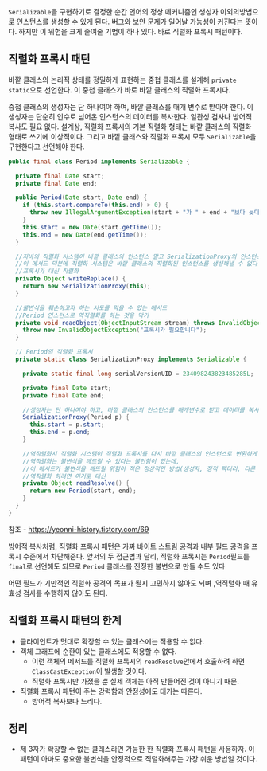 `Serializable`을 구현하기로 결정한 순간 언어의 정상 메커니즘인 생성자 이외의방법으로 인스턴스를 생성할 수 있게 된다. 버그와 보안 문제가 일어날 가능성이 커진다는 뜻이다. 하지만 이 위험을 크게 줄여줄 기법이 하나 있다. 바로 직렬화 프록시 패턴이다.

## 직렬화 프록시 패턴
바깥 클래스의 논리적 상태를 정밀하게 표현하는 중첩 클래스를 설계해 `private static`으로 선언한다. 이 중첩 클래스가 바로 바깥 클래스의 직렬화 프록시다.

중첩 클래스의 생성자는 단 하나여야 하며, 바깥 클래스를 매개 변수로 받아야 한다. 이 생성자는 단순히 인수로 넘어온 인스턴스의 데이터를 복사한다. 일관성 검사나 방어적 복사도 필요 없다. 설계상, 직렬화 프록시의 기본 직렬화 형태는 바깥 클래스의 직렬화 형태로 쓰기에 이상적이다. 그리고 바깥 클래스와 직렬화 프록시 모두 `Serializable`을 구현한다고 선언해야 한다.

```java
public final class Period implements Serializable {

  private final Date start;
  private final Date end;

  public Period(Date start, Date end) {
    if (this.start.compareTo(this.end) > 0) {
      throw new IllegalArgumentException(start + "가 " + end + "보다 늦다.");
    }
    this.start = new Date(start.getTime());
    this.end = new Date(end.getTime());
  }

  //자바의 직렬화 시스템이 바깥 클래스의 인스턴스 말고 SerializationProxy의 인스턴스를 반환하게 하는 역할
  //이 메서드 덕분에 직렬화 시스템은 바깥 클래스의 직렬화된 인스턴스를 생성해낼 수 없다
  //프록시가 대신 직렬화
  private Object writeReplace() {
    return new SerializationProxy(this);
  }

  //불변식을 훼손하고자 하는 시도를 막을 수 있는 메서드
  //Period 인스턴스로 역직렬화를 하는 것을 막기
  private void readObject(ObjectInputStream stream) throws InvalidObjectException {
    throw new InvalidObjectException("프록시가 필요합니다");
  }

  // Period의 직렬화 프록시
  private static class SerializationProxy implements Serializable {

    private static final long serialVersionUID = 234098243823485285L;

    private final Date start;
    private final Date end;

    //생성자는 단 하나여야 하고, 바깥 클래스의 인스턴스를 매개변수로 받고 데이터를 복사해야 함
    SerializationProxy(Period p) {
      this.start = p.start;
      this.end = p.end;
    }

    //역직렬화시 직렬화 시스템이 직렬화 프록시를 다시 바깥 클래스의 인스턴스로 변환하게 해줌.
    //역직렬화는 불변식을 깨뜨릴 수 있다는 불안함이 있는데, 
    //이 메서드가 불변식을 깨뜨릴 위험이 적은 정상적인 방법(생성자, 정적 팩터리, 다른 메서드를 사용)으로 역직렬화된 인스턴스를 얻게 한다.
    //역직렬화 하려면 이거로 대신
    private Object readResolve() {
      return new Period(start, end);
    }
  }
}
```
참조 - https://yeonni-history.tistory.com/69

방어적 복사처럼, 직렬화 프록시 패턴은 가짜 바이트 스트림 공격과 내부 필드 공격을 프록시 수준에서 차단해준다. 앞서의 두 접근법과 달리, 직렬화 프록시는 `Period`필드를 `final`로 선언해도 되므로 `Period` 클래스를 진정한 불변으로 만들 수도 있다

어떤 필드가 기만적인 직렬화 공격의 목표가 될지 고민하지 않아도 되며 ,역직렬화 때 유효성 검사를 수행하지 않아도 된다.

## 직렬화 프록시 패턴의 한계
- 클라이언트가 멋대로 확장할 수 있는 클래스에는 적용할 수 없다.
- 객체 그래프에 순환이 있는 클래스에도 적용할 수 없다.
	- 이런 객체의 메서드를 직렬화 프록시의 `readResolve`안에서 호출하려 하면 `ClassCastException`이 발생할 것이다.
	- 직렬화 프록시만 가졌을 뿐 실제 객체는 아직 만들어진 것이 아니기 때문.
- 직렬화 프록시 패턴이 주는 강력함과 안정성에도 대가는 따른다.
	- 방어적 복사보다 느리다.

## 정리
- 제 3자가 확장할 수 없는 클래스라면 가능한 한 직렬화 프록시 패턴을 사용하자. 이 패턴이 아마도 중요한 불변식을 안정적으로 직렬화해주는 가장 쉬운 방법일 것이다.
